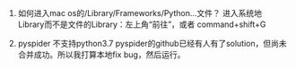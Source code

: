 1. 如何进入mac os的/Library/Frameworks/Python...文件？
进入系统地Library而不是文件的Library：左上角“前往”，或者 command+shift+G

2. pyspider 不支持python3.7
pyspider的github已经有人有了solution，但尚未合并成功。所以我打算本地fix bug，然后运行。
